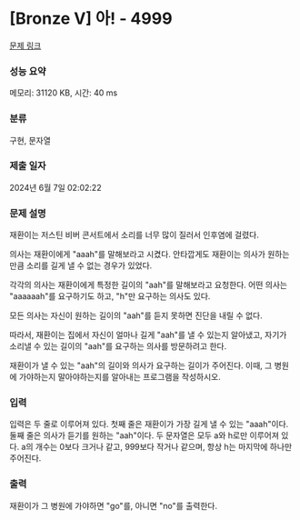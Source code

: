 # [Bronze V] 아! - 4999 

[문제 링크](https://www.acmicpc.net/problem/4999) 

### 성능 요약

메모리: 31120 KB, 시간: 40 ms

### 분류

구현, 문자열

### 제출 일자

2024년 6월 7일 02:02:22

### 문제 설명

<p>재환이는 저스틴 비버 콘서트에서 소리를 너무 많이 질러서 인후염에 걸렸다.</p>

<p>의사는 재환이에게 "aaah"를 말해보라고 시켰다. 안타깝게도 재환이는 의사가 원하는만큼 소리를 길게 낼 수 없는 경우가 있었다.</p>

<p>각각의 의사는 재환이에게 특정한 길이의 "aah"를 말해보라고 요청한다. 어떤 의사는 "aaaaaah"를 요구하기도 하고, "h"만 요구하는 의사도 있다.</p>

<p>모든 의사는 자신이 원하는 길이의 "aah"를 듣지 못하면 진단을 내릴 수 없다.</p>

<p>따라서, 재환이는 집에서 자신이 얼마나 길게 "aah"를 낼 수 있는지 알아냈고, 자기가 소리낼 수 있는 길이의 "aah"를 요구하는 의사를 방문하려고 한다.</p>

<p>재환이가 낼 수 있는 "aah"의 길이와 의사가 요구하는 길이가 주어진다. 이때, 그 병원에 가야하는지 말아야하는지를 알아내는 프로그램을 작성하시오.</p>

### 입력 

 <p>입력은 두 줄로 이루어져 있다. 첫째 줄은 재환이가 가장 길게 낼 수 있는 "aaah"이다. 둘째 줄은 의사가 듣기를 원하는 "aah"이다. 두 문자열은 모두 a와 h로만 이루어져 있다. a의 개수는 0보다 크거나 같고, 999보다 작거나 같으며, 항상 h는 마지막에 하나만 주어진다.</p>

### 출력 

 <p>재환이가 그 병원에 가야하면 "go"를, 아니면 "no"를 출력한다.</p>

